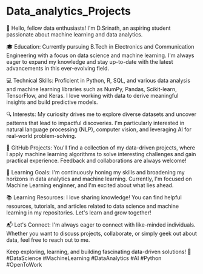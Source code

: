 # Data_analytics_Projects
👋 Hello, fellow data enthusiasts! I'm D.Srinath, an aspiring student passionate about machine learning and data analytics.

🎓 Education: Currently pursuing B.Tech in Electronics and Communication Engineering with a focus on data science and machine learning. I'm always eager to expand my knowledge and stay up-to-date with the latest advancements in this ever-evolving field.

💻 Technical Skills: Proficient in Python, R, SQL, and various data analysis and machine learning libraries such as NumPy, Pandas, Scikit-learn, TensorFlow, and Keras. I love working with data to derive meaningful insights and build predictive models.

🔍 Interests: My curiosity drives me to explore diverse datasets and uncover patterns that lead to impactful discoveries. I'm particularly interested in natural language processing (NLP), computer vision, and leveraging AI for real-world problem-solving.

🚀 GitHub Projects: You'll find a collection of my data-driven projects, where I apply machine learning algorithms to solve interesting challenges and gain practical experience. Feedback and collaborations are always welcome!

🌱 Learning Goals: I'm continuously honing my skills and broadening my horizons in data analytics and machine learning. Currently, I'm focused on Machine Learning enginner, and I'm excited about what lies ahead.

📚 Learning Resources: I love sharing knowledge! You can find helpful resources, tutorials, and articles related to data science and machine learning in my repositories. Let's learn and grow together!

📬 Let's Connect: I'm always eager to connect with like-minded individuals. Whether you want to discuss projects, collaborate, or simply geek out about data, feel free to reach out to me.

Keep exploring, learning, and building fascinating data-driven solutions! 🚀 #DataScience #MachineLearning #DataAnalytics #AI #Python #OpenToWork
